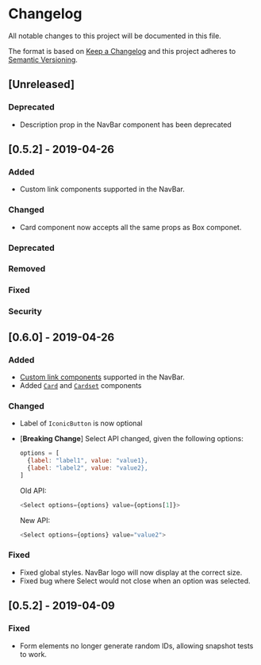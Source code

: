 # Changelog

All notable changes to this project will be documented in this file.

The format is based on [Keep a Changelog](http://keepachangelog.com/en/1.0.0/)
and this project adheres to [Semantic Versioning](http://semver.org/spec/v2.0.0.html).

## [Unreleased]

### Deprecated
- Description prop in the NavBar component has been deprecated

## [0.5.2] - 2019-04-26

### Added
- Custom link components supported in the NavBar.
### Changed
- Card component now accepts all the same props as Box componet.
### Deprecated
### Removed
### Fixed
### Security

## [0.6.0] - 2019-04-26

### Added
- [Custom link components](https://storybook.nulogy.design/?selectedKind=NavBar&selectedStory=With%20custom%20link%20components) supported in the NavBar.
- Added [`Card`](https://storybook.nulogy.design/?selectedKind=Card&selectedStory=Card) and [`Cardset`](https://storybook.nulogy.design/?selectedKind=Card&selectedStory=Cardset) components

### Changed
- Label of `IconicButton` is now optional
- [**Breaking Change**] Select API changed, given the following options:

    ```js
    options = [
      {label: "label1", value: "value1},
      {label: "label2", value: "value2},
    ]
    ```

    Old API:

    ```js
    <Select options={options} value={options[1]}>
    ```

    New API:

    ```js
    <Select options={options} value="value2">
    ```

### Fixed
- Fixed global styles. NavBar logo will now display at the correct size.
- Fixed bug where Select would not close when an option was selected.

## [0.5.2] - 2019-04-09

### Fixed

- Form elements no longer generate random IDs, allowing snapshot tests to work.